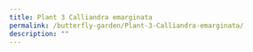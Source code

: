 ```yaml
---
title: Plant 3 Calliandra emarginata
permalink: /butterfly-garden/Plant-3-Calliandra-emarginata/
description: ""
---
```


